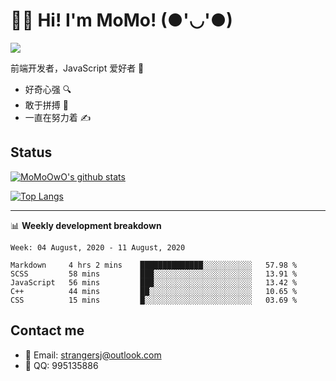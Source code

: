 # 👨‍🎓 Hi! I'm MoMo! (●'◡'●)

[![](https://img.shields.io/badge/-@MoMoOwO-%23181717?style=flat-square&logo=github)](https://github.com/MoMoOwO)

前端开发者，JavaScript 爱好者 💖
- 好奇心强 🔍
- 敢于拼搏 💪
- 一直在努力着 ✍

## Status

[![MoMoOwO's github stats](https://github-readme-stats.vercel.app/api?username=MoMoOwO&show_icons=true&theme=tokyonight)](https://github.com/MoMoOwO)

[![Top Langs](https://github-readme-stats.vercel.app/api/top-langs/?username=MoMoOwO&layout=compact&theme=tokyonight)](https://github.com/MoMoOwO)

---

📊 **Weekly development breakdown**

<!--START_SECTION:waka-->
```text
Week: 04 August, 2020 - 11 August, 2020

Markdown     4 hrs 2 mins    ██████████████░░░░░░░░░░░   57.98 % 
SCSS         58 mins         ███░░░░░░░░░░░░░░░░░░░░░░   13.91 % 
JavaScript   56 mins         ███░░░░░░░░░░░░░░░░░░░░░░   13.42 % 
C++          44 mins         ██░░░░░░░░░░░░░░░░░░░░░░░   10.65 % 
CSS          15 mins         █░░░░░░░░░░░░░░░░░░░░░░░░   03.69 %
```
<!--END_SECTION:waka-->

## Contact me

- 📧 Email: strangersj@outlook.com
- 🐧 QQ: 995135886
